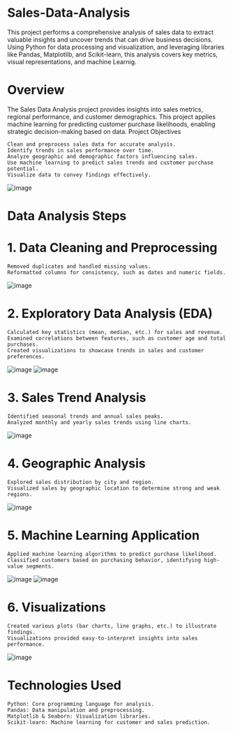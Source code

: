 # Sales-Data-Analysis
This project performs a comprehensive analysis of sales data to extract valuable insights and uncover trends that can drive business decisions. Using Python for data processing and visualization, and leveraging libraries like Pandas, Matplotlib, and Scikit-learn, this analysis covers key metrics, visual representations, and machine Learnig.

# Overview

The Sales Data Analysis project provides insights into sales metrics, regional performance, and customer demographics. This project applies machine learning for predicting customer purchase likelihoods, enabling strategic decision-making based on data.
Project Objectives

    Clean and preprocess sales data for accurate analysis.
    Identify trends in sales performance over time.
    Analyze geographic and demographic factors influencing sales.
    Use machine learning to predict sales trends and customer purchase potential.
    Visualize data to convey findings effectively.
![image](https://github.com/user-attachments/assets/101e96e9-3a08-4184-9e66-ff2901d5ea1c)

# Data Analysis Steps
# 1. Data Cleaning and Preprocessing

    Removed duplicates and handled missing values.
    Reformatted columns for consistency, such as dates and numeric fields.
![image](https://github.com/user-attachments/assets/855b69f9-60b0-4ed7-ab53-4cffbdbbf7c6)


# 2. Exploratory Data Analysis (EDA)

    Calculated key statistics (mean, median, etc.) for sales and revenue.
    Examined correlations between features, such as customer age and total purchases.
    Created visualizations to showcase trends in sales and customer preferences.
![image](https://github.com/user-attachments/assets/09058d5d-3d9f-43c5-8aec-064c16174658)
    ![image](https://github.com/user-attachments/assets/aeb312b9-03ed-4329-8929-2001dfee118b)



# 3. Sales Trend Analysis

    Identified seasonal trends and annual sales peaks.
    Analyzed monthly and yearly sales trends using line charts.
 ![image](https://github.com/user-attachments/assets/9093cc5f-7ba9-4bd1-9e34-3ab1d6845122)


# 4. Geographic Analysis

    Explored sales distribution by city and region.
    Visualized sales by geographic location to determine strong and weak regions.
![image](https://github.com/user-attachments/assets/0baac917-cb89-4e48-a1a9-f8dc4808981a)


# 5. Machine Learning Application

    Applied machine learning algorithms to predict purchase likelihood.
    Classified customers based on purchasing behavior, identifying high-value segments.
![image](https://github.com/user-attachments/assets/957ddb39-42cc-4a73-9c64-38b19194ea8d)
    ![image](https://github.com/user-attachments/assets/e85a4d26-a160-477c-b32f-93a3dbeb4b3b)


# 6. Visualizations

    Created various plots (bar charts, line graphs, etc.) to illustrate findings.
    Visualizations provided easy-to-interpret insights into sales performance.
![image](https://github.com/user-attachments/assets/849899aa-8071-46be-a74a-3b5e2530d92f)


# Technologies Used

    Python: Core programming language for analysis.
    Pandas: Data manipulation and preprocessing.
    Matplotlib & Seaborn: Visualization libraries.
    Scikit-learn: Machine learning for customer and sales prediction.
